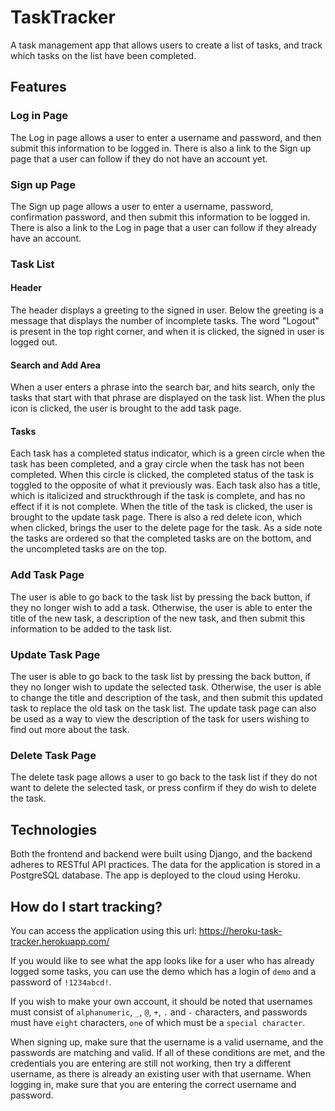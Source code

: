 # TaskTracker
A task management app that allows users to create a list of tasks, and track which tasks on the list have been completed.

## Features
### Log in Page
The Log in page allows a user to enter a username and password, and then submit this information to be logged in. There is also a link to the Sign up page that a user can follow if they do not have an account yet.

### Sign up Page
The Sign up page allows a user to enter a username, password, confirmation password, and then submit this information to be logged in. There is also a link to the Log in page that a user can follow if they already have an account.

### Task List
#### Header
The header displays a greeting to the signed in user. Below the greeting is a message that displays the number of incomplete tasks. The word "Logout" is present in the top right corner, and when it is clicked, the signed in user is logged out.

#### Search and Add Area
When a user enters a phrase into the search bar, and hits search, only the tasks that start with that phrase are displayed on the task list. When the plus icon is clicked, the user is brought to the add task page.

#### Tasks
Each task has a completed status indicator, which is a green circle when the task has been completed, and a gray circle when the task has not been completed. When this circle is clicked, the completed status of the task is toggled to the opposite of what it previously was. Each task also has a title, which is italicized and struckthrough if the task is complete, and has no effect if it is not complete. When the title of the task is clicked, the user is brought to the update task page. There is also a red delete icon, which when clicked, brings the user to the delete page for the task. As a side note the tasks are ordered so that the completed tasks are on the bottom, and the uncompleted tasks are on the top.

### Add Task Page
The user is able to go back to the task list by pressing the back button, if they no longer wish to add a task. Otherwise, the user is able to enter the title of the new task, a description of the new task, and then submit this information to be added to the task list.

### Update Task Page
The user is able to go back to the task list by pressing the back button, if they no longer wish to update the selected task. Otherwise, the user is able to change the title and description of the task, and then submit this updated task to replace the old task on the task list. The update task page can also be used as a way to view the description of the task for users wishing to find out more about the task.

### Delete Task Page
The delete task page allows a user to go back to the task list if they do not want to delete the selected task, or press confirm if they do wish to delete the task.

## Technologies
Both the frontend and backend were built using Django, and the backend adheres to RESTful API practices. The data for the application is stored in a PostgreSQL database. The app is deployed to the cloud using Heroku.

## How do I start tracking?
You can access the application using this url: https://heroku-task-tracker.herokuapp.com/

If you would like to see what the app looks like for a user who has already logged some tasks, you can use the demo which has a login of `demo` and a password of `!1234abcd!`. 

If you wish to make your own account, it should be noted that usernames must consist of `alphanumeric`, `_`, `@`, `+`, `.` and `-` characters, and passwords must have `eight` characters, `one` of which must be a `special character`.

When signing up, make sure that the username is a valid username, and the passwords are matching and valid. If all of these conditions are met, and the credentials you are entering are still not working, then try a different username, as there is already an existing user with that username. When logging in, make sure that you are entering the correct username and password.
